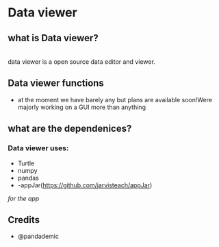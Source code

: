 # Data viewer

## what is Data viewer?
<br>
data viewer is a open source data editor and viewer.

## Data viewer functions
- at the moment we have barely any but plans are available soon!Were majorly working on a GUI more than anything

## what are the dependenices?
### Data viewer uses:
- Turtle
- numpy
- pandas
- -appJar(https://github.com/jarvisteach/appJar)

*for the app*
## Credits
- @pandademic
